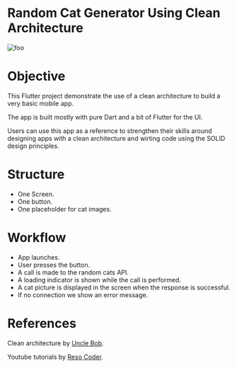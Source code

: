 # Random Cat Generator Using Clean Architecture

![foo](https://user-images.githubusercontent.com/26605247/76627604-3418cf00-6533-11ea-9dc6-8eb74fcd9aa5.gif)

# Objective

This Flutter project demonstrate the use of a clean architecture to build a very basic mobile app.

The app is built mostly with pure Dart and a bit of Flutter for the UI.

Users can use this app as a reference to strengthen their skills around designing apps with a clean architecture and wirting code using the SOLID design principles.

# Structure

- One Screen.
- One button.
- One placeholder for cat images.

# Workflow

- App launches.
- User presses the button.
- A call is made to the random cats API.
- A loading indicator is shown while the call is performed.
- A cat picture is displayed in the screen when the response is successful.
- If no connection we show an error message.

# References

Clean architecture by [Uncle Bob](https://blog.cleancoder.com/uncle-bob/2012/08/13/the-clean-architecture.html).

Youtube tutorials by [Reso Coder](https://www.youtube.com/watch?v=dc3B_mMrZ-Q).

